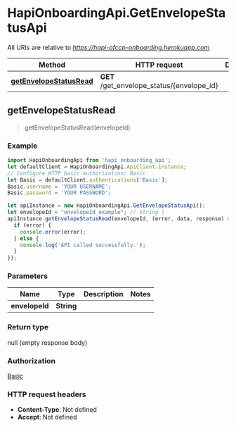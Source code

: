 # HapiOnboardingApi.GetEnvelopeStatusApi

All URIs are relative to *https://hapi-ofccp-onboarding.herokuapp.com*

Method | HTTP request | Description
------------- | ------------- | -------------
[**getEnvelopeStatusRead**](GetEnvelopeStatusApi.md#getEnvelopeStatusRead) | **GET** /get_envelope_status/{envelope_id} | 



## getEnvelopeStatusRead

> getEnvelopeStatusRead(envelopeId)



### Example

```javascript
import HapiOnboardingApi from 'hapi_onboarding_api';
let defaultClient = HapiOnboardingApi.ApiClient.instance;
// Configure HTTP basic authorization: Basic
let Basic = defaultClient.authentications['Basic'];
Basic.username = 'YOUR USERNAME';
Basic.password = 'YOUR PASSWORD';

let apiInstance = new HapiOnboardingApi.GetEnvelopeStatusApi();
let envelopeId = "envelopeId_example"; // String | 
apiInstance.getEnvelopeStatusRead(envelopeId, (error, data, response) => {
  if (error) {
    console.error(error);
  } else {
    console.log('API called successfully.');
  }
});
```

### Parameters


Name | Type | Description  | Notes
------------- | ------------- | ------------- | -------------
 **envelopeId** | **String**|  | 

### Return type

null (empty response body)

### Authorization

[Basic](../README.md#Basic)

### HTTP request headers

- **Content-Type**: Not defined
- **Accept**: Not defined


